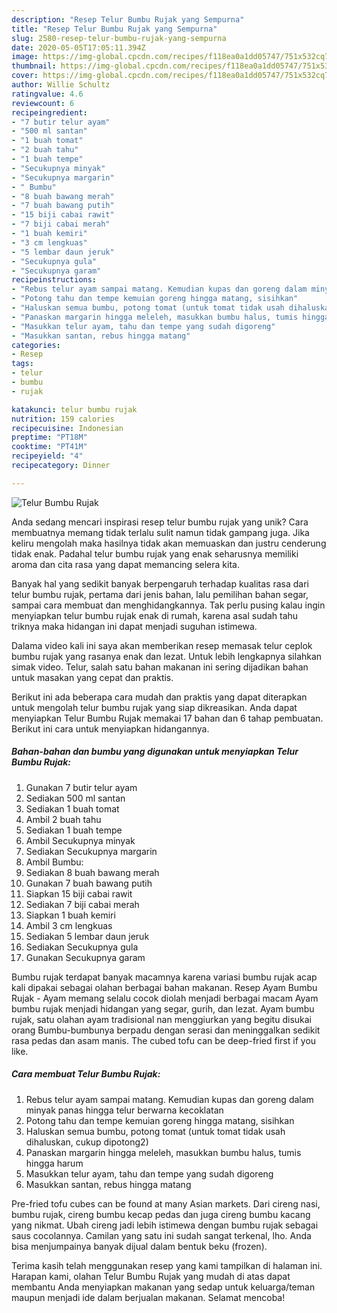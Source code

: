 ```yaml
---
description: "Resep Telur Bumbu Rujak yang Sempurna"
title: "Resep Telur Bumbu Rujak yang Sempurna"
slug: 2580-resep-telur-bumbu-rujak-yang-sempurna
date: 2020-05-05T17:05:11.394Z
image: https://img-global.cpcdn.com/recipes/f118ea0a1dd05747/751x532cq70/telur-bumbu-rujak-foto-resep-utama.jpg
thumbnail: https://img-global.cpcdn.com/recipes/f118ea0a1dd05747/751x532cq70/telur-bumbu-rujak-foto-resep-utama.jpg
cover: https://img-global.cpcdn.com/recipes/f118ea0a1dd05747/751x532cq70/telur-bumbu-rujak-foto-resep-utama.jpg
author: Willie Schultz
ratingvalue: 4.6
reviewcount: 6
recipeingredient:
- "7 butir telur ayam"
- "500 ml santan"
- "1 buah tomat"
- "2 buah tahu"
- "1 buah tempe"
- "Secukupnya minyak"
- "Secukupnya margarin"
- " Bumbu"
- "8 buah bawang merah"
- "7 buah bawang putih"
- "15 biji cabai rawit"
- "7 biji cabai merah"
- "1 buah kemiri"
- "3 cm lengkuas"
- "5 lembar daun jeruk"
- "Secukupnya gula"
- "Secukupnya garam"
recipeinstructions:
- "Rebus telur ayam sampai matang. Kemudian kupas dan goreng dalam minyak panas hingga telur berwarna kecoklatan"
- "Potong tahu dan tempe kemuian goreng hingga matang, sisihkan"
- "Haluskan semua bumbu, potong tomat (untuk tomat tidak usah dihaluskan, cukup dipotong2)"
- "Panaskan margarin hingga meleleh, masukkan bumbu halus, tumis hingga harum"
- "Masukkan telur ayam, tahu dan tempe yang sudah digoreng"
- "Masukkan santan, rebus hingga matang"
categories:
- Resep
tags:
- telur
- bumbu
- rujak

katakunci: telur bumbu rujak 
nutrition: 159 calories
recipecuisine: Indonesian
preptime: "PT18M"
cooktime: "PT41M"
recipeyield: "4"
recipecategory: Dinner

---
```



![Telur Bumbu Rujak](https://img-global.cpcdn.com/recipes/f118ea0a1dd05747/751x532cq70/telur-bumbu-rujak-foto-resep-utama.jpg)

Anda sedang mencari inspirasi resep telur bumbu rujak yang unik? Cara membuatnya memang tidak terlalu sulit namun tidak gampang juga. Jika keliru mengolah maka hasilnya tidak akan memuaskan dan justru cenderung tidak enak. Padahal telur bumbu rujak yang enak seharusnya memiliki aroma dan cita rasa yang dapat memancing selera kita.

Banyak hal yang sedikit banyak berpengaruh terhadap kualitas rasa dari telur bumbu rujak, pertama dari jenis bahan, lalu pemilihan bahan segar, sampai cara membuat dan menghidangkannya. Tak perlu pusing kalau ingin menyiapkan telur bumbu rujak enak di rumah, karena asal sudah tahu triknya maka hidangan ini dapat menjadi suguhan istimewa.

Dalama video kali ini saya akan memberikan resep memasak telur ceplok bumbu rujak yang rasanya enak dan lezat. Untuk lebih lengkapnya silahkan simak video. Telur, salah satu bahan makanan ini sering dijadikan bahan untuk masakan yang cepat dan praktis.


Berikut ini ada beberapa cara mudah dan praktis yang dapat diterapkan untuk mengolah telur bumbu rujak yang siap dikreasikan. Anda dapat menyiapkan Telur Bumbu Rujak memakai 17 bahan dan 6 tahap pembuatan. Berikut ini cara untuk menyiapkan hidangannya.

<!--inarticleads1-->

##### Bahan-bahan dan bumbu yang digunakan untuk menyiapkan Telur Bumbu Rujak:

1. Gunakan 7 butir telur ayam
1. Sediakan 500 ml santan
1. Sediakan 1 buah tomat
1. Ambil 2 buah tahu
1. Sediakan 1 buah tempe
1. Ambil Secukupnya minyak
1. Sediakan Secukupnya margarin
1. Ambil  Bumbu:
1. Sediakan 8 buah bawang merah
1. Gunakan 7 buah bawang putih
1. Siapkan 15 biji cabai rawit
1. Sediakan 7 biji cabai merah
1. Siapkan 1 buah kemiri
1. Ambil 3 cm lengkuas
1. Sediakan 5 lembar daun jeruk
1. Sediakan Secukupnya gula
1. Gunakan Secukupnya garam


Bumbu rujak terdapat banyak macamnya karena variasi bumbu rujak acap kali dipakai sebagai olahan berbagai bahan makanan. Resep Ayam Bumbu Rujak - Ayam memang selalu cocok diolah menjadi berbagai macam Ayam bumbu rujak menjadi hidangan yang segar, gurih, dan lezat. Ayam bumbu rujak, satu olahan ayam tradisional nan menggiurkan yang begitu disukai orang Bumbu-bumbunya berpadu dengan serasi dan meninggalkan sedikit rasa pedas dan asam manis. The cubed tofu can be deep-fried first if you like. 

<!--inarticleads2-->

##### Cara membuat Telur Bumbu Rujak:

1. Rebus telur ayam sampai matang. Kemudian kupas dan goreng dalam minyak panas hingga telur berwarna kecoklatan
1. Potong tahu dan tempe kemuian goreng hingga matang, sisihkan
1. Haluskan semua bumbu, potong tomat (untuk tomat tidak usah dihaluskan, cukup dipotong2)
1. Panaskan margarin hingga meleleh, masukkan bumbu halus, tumis hingga harum
1. Masukkan telur ayam, tahu dan tempe yang sudah digoreng
1. Masukkan santan, rebus hingga matang


Pre-fried tofu cubes can be found at many Asian markets. Dari cireng nasi, bumbu rujak, cireng bumbu kecap pedas dan juga cireng bumbu kacang yang nikmat. Ubah cireng jadi lebih istimewa dengan bumbu rujak sebagai saus cocolannya. Camilan yang satu ini sudah sangat terkenal, lho. Anda bisa menjumpainya banyak dijual dalam bentuk beku (frozen). 

Terima kasih telah menggunakan resep yang kami tampilkan di halaman ini. Harapan kami, olahan Telur Bumbu Rujak yang mudah di atas dapat membantu Anda menyiapkan makanan yang sedap untuk keluarga/teman maupun menjadi ide dalam berjualan makanan. Selamat mencoba!
